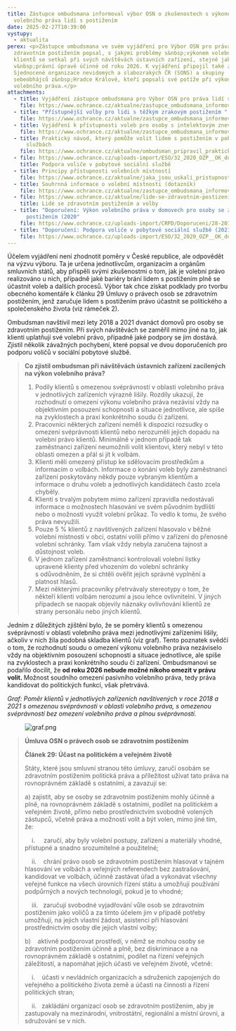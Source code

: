 ```yaml
---
title: Zástupce ombudsmana informoval výbor OSN o zkušenostech s výkonem
  volebního práva lidí s postižením
date: 2025-02-27T10:39:00
vystupy:
  - aktualita
perex: <p>Zástupce ombudsmana ve svém vyjádření pro Výbor OSN pro práva osob se
  zdravotním postižením popsal, s jakými problémy s&nbsp;výkonem volebního práva
  klientů se setkal při svých návštěvách ústavních zařízení, stejně jako změny
  v&nbsp;právní úpravě účinné od roku 2026. K vyjádření připojil také zprávy
  Sjednocené organizace nevidomých a slabozrakých ČR (SONS) a skupiny
  sebeobhájců z&nbsp;Hradce Králové, kteří popsali své potíže při výkonu
  volebního práva.</p>
attachments:
  - title: Vyjádření zástupce ombudsmana pro Výbor OSN pro práva lidí s postižením
    file: https://www.ochrance.cz/aktualne/zastupce_ombudsmana_informoval_vybor_osn_o_zkusenostech_s_vykonem_volebniho_prava_lidi_s_postizenim/volby_v_ustavnich_zarizenich_osn.pdf
  - title: "Přístupnější volby pro lidi s těžkým zrakovým postižením "
    file: https://www.ochrance.cz/aktualne/zastupce_ombudsmana_informoval_vybor_osn_o_zkusenostech_s_vykonem_volebniho_prava_lidi_s_postizenim/vyjadreni_sons_volby_osn.pdf
  - title: Vyjádření k přístupnosti voleb pro osoby s intelektovým znevýhodněním
    file: https://www.ochrance.cz/aktualne/zastupce_ombudsmana_informoval_vybor_osn_o_zkusenostech_s_vykonem_volebniho_prava_lidi_s_postizenim/vyjadreni_k_volebnimu_pravu_sebeobhajci_hradec.pdf
  - title: Praktický návod, který pomůže volit lidem s postižením v pobytových
      službách
    file: https://www.ochrance.cz/aktualne/ombudsman_pripravil_prakticky_navod_ktery_pomuze_volit_lidem_s_postizenim_v_pobytovych_sluzbach/
  - file: https://www.ochrance.cz/uploads-import/ESO/32_2020_OZP__OK_doporu%C4%8Den%C3%AD%20-%20volby%20final_001.pdf
    title: Podpora voliče v pobytové sociální službě
  - title: Principy přístupnosti volebních místností
    file: https://www.ochrance.cz/aktualne/jaka_jsou_uskali_pristupnosti_voleb_s_naplnenim_volebniho_prava_mohou_mit_problem_nejen_lide_s_postizenim_ale_napriklad_i_ti_omezeni_na_svobode/principy_pristupnosti_volebnich_mistnosti.pdf
  - title: Souhrnná informace o volební místnosti (dotazník)
    file: https://www.ochrance.cz/aktualne/zastupce_ombudsmana_informoval_vybor_osn_o_zkusenostech_s_vykonem_volebniho_prava_lidi_s_postizenim/dotaznik_-_souhrnna_informace_o_volebni_mistnosti_1_.docx
  - file: https://www.ochrance.cz/aktualne/lide-se-zdravotnim-postizenim-a-volby/
    title: Lidé se zdravotním postižením a volby
  - title: "Doporučení: Výkon volebního práva v domovech pro osoby se zdravotním
      postižením (2020"
    file: https://www.ochrance.cz/uploads-import/CRPD/Doporuceni/28-2019_doporuceni-volebni-pravo.pdf
  - title: "Doporučení: Podpora voliče v pobytové sociální službě (2021)"
    file: https://www.ochrance.cz/uploads-import/ESO/32_2020_OZP__OK_doporu%C4%8Den%C3%AD%20-%20volby%20final_001.pdf
---
```

<p>Účelem vyjádření není zhodnotit poměry v&nbsp;České republice, ale odpovědět na výzvu výboru. Ta je určena jednotlivcům, organizacím a orgánům smluvních států, aby přispěli svými zkušenostmi o tom, jak je volební právo realizováno u nich, případně jaké bariéry brání lidem s&nbsp;postižením plně se účastnit voleb a dalších procesů. Výbor tak chce získat podklady pro tvorbu obecného komentáře k&nbsp;článku 29 Úmluvy o právech osob se zdravotním postižením, jenž zaručuje lidem s&nbsp;postižením právo účastnit se politického a společenského života (viz rámeček 2).&nbsp;</p>
<p>Ombudsman navštívil mezi lety 2018 a 2021 dvanáct domovů pro osoby se zdravotním postižením. Při svých návštěvách se zaměřil mimo jiné na to, jak klienti uplatňují své volební právo, případně jaké podpory se jim dostává. Zjistil několik závažných pochybení, které popsal ve dvou doporučeních pro podporu voličů v&nbsp;sociální pobytové službě.</p>
<blockquote>
<p>
<strong>Co zjistil ombudsman při návštěvách ústavních zařízení zacílených na výkon volebního práva?</strong></p>
<ol>
<li>Podíly klientů s&nbsp;omezenou svéprávností v&nbsp;oblasti volebního práva v&nbsp;jednotlivých zařízeních výrazně lišily. Rozdíly ukazují, že rozhodnutí o omezení výkonu volebního práva nezávisí vždy na objektivním posouzení schopností a situace jednotlivce, ale spíše na zvyklostech a praxi konkrétního soudu či zařízení.</li>
<li>Pracovníci některých zařízení neměli k&nbsp;dispozici rozsudky o omezení svéprávnosti klientů nebo nerozuměli jejich dopadu na volební právo klientů. Minimálně v&nbsp;jednom případě tak zaměstnanci zařízení neumožnili volit klientovi, který nebyl v&nbsp;této oblasti omezen a přál si jít k&nbsp;volbám.</li>
<li>Klienti měli omezený přístup ke sdělovacím prostředkům a informacím o volbách. Informace o konání voleb byly zaměstnanci zařízení poskytovány někdy pouze vybraným klientům a informace o druhu voleb a jednotlivých kandidátech často zcela chyběly.</li>
<li>Klienti s&nbsp;trvalým pobytem mimo zařízení zpravidla nedostávali informace o možnostech hlasování ve svém původním bydlišti nebo o možnosti využít volební průkaz. To vedlo k&nbsp;tomu, že svého práva nevyužili.</li>
<li>Pouze 5 % klientů z&nbsp;navštívených zařízení hlasovalo v&nbsp;běžné volební místnosti v&nbsp;obci, ostatní volili přímo v&nbsp;zařízení do přenosné volební schránky. Tam však vždy nebyla zaručena tajnost a důstojnost voleb.</li>
<li>V&nbsp;jednom zařízení zaměstnanci kontrolovali volební lístky upravené klienty před vhozením do volební schránky s&nbsp;odůvodněním, že si chtěli ověřit jejich správné vyplnění a platnost hlasů.</li>
<li>Mezi některými pracovníky přetrvávaly stereotypy o tom, že někteří klienti volbám nerozumí a jsou lehce ovlivnitelní. V&nbsp;jiných případech se naopak objevily náznaky ovlivňování klientů ze strany personálu nebo jiných klientů.</li></ol></blockquote>
<p>Jedním z&nbsp;důležitých zjištění bylo, že se poměry klientů s&nbsp;omezenou svéprávností v&nbsp;oblasti volebního práva mezi jednotlivými zařízeními lišily, ačkoliv v&nbsp;nich žila podobná skladba klientů (viz graf). Tento poznatek svědčí o tom, že rozhodnutí soudu o omezení výkonu volebního práva nezáviselo vždy na objektivním posouzení schopností a situace jednotlivce, ale spíše na zvyklostech a praxi konkrétního soudu či zařízení. Ombudsmanovi se podařilo docílit, že 
<strong>od roku 2026 nebude možné nikoho omezit v&nbsp;právu volit.&nbsp;</strong>Možnost soudního omezení pasivního volebního práva, tedy práva kandidovat do politických funkcí, však přetrvává.</p>
<p>
<i>Graf: Poměr klientů v jednotlivých zařízeních navštívených v&nbsp;roce 2018 a 2021 s&nbsp;omezenou svéprávnosti v&nbsp;oblasti volebního práva, s&nbsp;omezenou svéprávností bez omezení volebního práva a plnou svéprávností.&nbsp;</i></p>
<figure class="image">
<img src="https://www.ochrance.cz/aktualne/zastupce_ombudsmana_informoval_vybor_osn_o_zkusenostech_s_vykonem_volebniho_prava_lidi_s_postizenim/graf.png" alt="graf.png"></figure>
<blockquote>
<p>
<strong>Úmluva OSN o právech osob se zdravotním postižením</strong></p>
<p>
<strong>Článek 29: Účast na politickém a veřejném životě</strong></p>
<p>Státy, které jsou smluvní stranou této úmluvy, zaručí osobám se zdravotním postižením politická práva a příležitost užívat tato práva na rovnoprávném základě s ostatními, a zavazují se:&nbsp;</p>
<p>a) zajistit, aby se osoby se zdravotním postižením mohly účinně a plně, na rovnoprávném základě s ostatními, podílet na politickém a veřejném životě, přímo nebo prostřednictvím svobodně volených zástupců, včetně práva a možnosti volit a být volen, mimo jiné tím, že:&nbsp;</p>
<p>&nbsp; &nbsp; i. &nbsp; &nbsp; zaručí, aby byly volební postupy, zařízení a materiály vhodné, přístupné a snadno srozumitelné a použitelné;&nbsp;</p>
<p>&nbsp; &nbsp; ii. &nbsp; &nbsp;chrání právo osob se zdravotním postižením hlasovat v tajném hlasování ve volbách a veřejných referendech bez zastrašování, kandidovat ve volbách, účinně zastávat úřad a vykonávat všechny veřejné funkce na všech úrovních řízení státu a umožňují používání podpůrných a nových technologií, pokud je to vhodné;&nbsp;</p>
<p>&nbsp; &nbsp; iii. &nbsp; zaručují svobodné vyjadřování vůle osob se zdravotním postižením jako voličů a za tímto účelem jim v případě potřeby umožňují, na jejich vlastní žádost, asistenci při hlasování prostřednictvím osoby dle jejich vlastní volby;&nbsp;</p>
<p>b) &nbsp; &nbsp;aktivně podporovat prostředí, v němž se mohou osoby se zdravotním postižením účinně a plně, bez diskriminace a na rovnoprávném základě s ostatními, podílet na řízení veřejných záležitostí, a napomáhat jejich účasti ve veřejném životě, včetně:&nbsp;</p>
<p>&nbsp; &nbsp; i. &nbsp; &nbsp;účasti v nevládních organizacích a sdruženích zapojených do veřejného a politického života země a účasti na činnosti a řízení politických stran;&nbsp;</p>
<p>&nbsp; &nbsp; ii.&nbsp; &nbsp;zakládání organizací osob se zdravotním postižením, aby je zastupovaly na mezinárodní, vnitrostátní, regionální a místní úrovni, a sdružování se v nich.</p></blockquote>
<p>&nbsp;</p>
